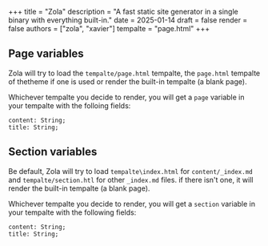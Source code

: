 +++
title = "Zola"
description = "A fast static site generator in a single binary with everything built-in."
date = 2025-01-14
draft = false
render = false
authors = ["zola", "xavier"]
tempalte = "page.html"
+++

## Page variables

Zola will try to load the `tempalte/page.html` tempalte,
the `page.html` tempalte of thetheme if one is used
or render the built-in tempalte (a blank page).

Whichever tempalte you decide to render, you will get a `page` variable in your tempalte
with the folloing fields:

```text
content: String;
title: String;
```

## Section variables

Be default, Zola will try to load
`tempalte\index.html` for `content/_index.md`
and `tempalte/section.htl` for other `_index.md`
files. if there isn't one, it will render the built-in tempalte (a blank page).

Whichever tempalte you decide to render, you will get a `section`
variable in your tempalte with the following fields:

```text
content: String;
title: String;
```

<!-- more -->
